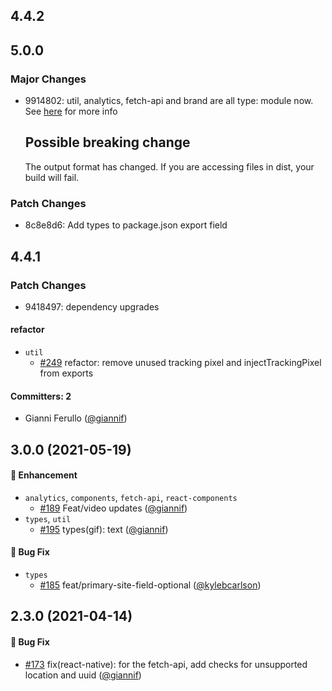 ## 4.4.2

## 5.0.0

### Major Changes

-   9914802: util, analytics, fetch-api and brand are all type: module now. See [here](https://github.com/Giphy/giphy-js/pull/391#issue-1770394467) for more info

    ## Possible breaking change

    The output format has changed. If you are accessing files in dist, your build will fail.

### Patch Changes

-   8c8e8d6: Add types to package.json export field

## 4.4.1

### Patch Changes

-   9418497: dependency upgrades

#### refactor

-   `util`
    -   [#249](https://github.com/Giphy/giphy-js/pull/249) refactor: remove unused tracking pixel and injectTrackingPixel from exports

#### Committers: 2

-   Gianni Ferullo ([@giannif](https://github.com/giannif))

## 3.0.0 (2021-05-19)

#### :rocket: Enhancement

-   `analytics`, `components`, `fetch-api`, `react-components`
    -   [#189](https://github.com/Giphy/giphy-js/pull/189) Feat/video updates ([@giannif](https://github.com/giannif))
-   `types`, `util`
    -   [#195](https://github.com/Giphy/giphy-js/pull/195) types(gif): text ([@giannif](https://github.com/giannif))

#### :bug: Bug Fix

-   `types`
    -   [#185](https://github.com/Giphy/giphy-js/pull/185) feat/primary-site-field-optional ([@kylebcarlson](https://github.com/kylebcarlson))

## 2.3.0 (2021-04-14)

#### :bug: Bug Fix

-   [#173](https://github.com/Giphy/giphy-js/pull/173) fix(react-native): for the fetch-api, add checks for unsupported location and uuid ([@giannif](https://github.com/giannif))
